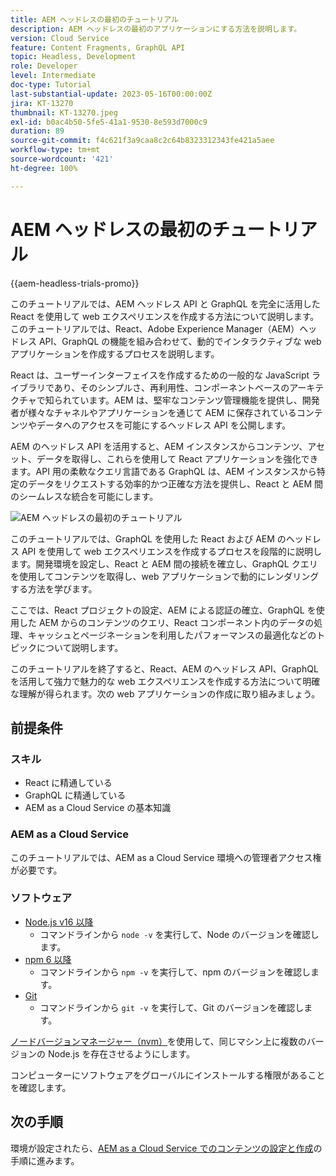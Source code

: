 ```yaml
---
title: AEM ヘッドレスの最初のチュートリアル
description: AEM ヘッドレスの最初のアプリケーションにする方法を説明します。
version: Cloud Service
feature: Content Fragments, GraphQL API
topic: Headless, Development
role: Developer
level: Intermediate
doc-type: Tutorial
last-substantial-update: 2023-05-16T00:00:00Z
jira: KT-13270
thumbnail: KT-13270.jpeg
exl-id: b0ac4b50-5fe5-41a1-9530-8e593d7000c9
duration: 89
source-git-commit: f4c621f3a9caa8c2c64b8323312343fe421a5aee
workflow-type: tm+mt
source-wordcount: '421'
ht-degree: 100%

---
```


# AEM ヘッドレスの最初のチュートリアル

{{aem-headless-trials-promo}}

このチュートリアルでは、AEM ヘッドレス API と GraphQL を完全に活用した React を使用して web エクスペリエンスを作成する方法について説明します。このチュートリアルでは、React、Adobe Experience Manager（AEM）ヘッドレス API、GraphQL の機能を組み合わせて、動的でインタラクティブな web アプリケーションを作成するプロセスを説明します。

React は、ユーザーインターフェイスを作成するための一般的な JavaScript ライブラリであり、そのシンプルさ、再利用性、コンポーネントベースのアーキテクチャで知られています。AEM は、堅牢なコンテンツ管理機能を提供し、開発者が様々なチャネルやアプリケーションを通じて AEM に保存されているコンテンツやデータへのアクセスを可能にするヘッドレス API を公開します。

AEM のヘッドレス API を活用すると、AEM インスタンスからコンテンツ、アセット、データを取得し、これらを使用して React アプリケーションを強化できます。API 用の柔軟なクエリ言語である GraphQL は、AEM インスタンスから特定のデータをリクエストする効率的かつ正確な方法を提供し、React と AEM 間のシームレスな統合を可能にします。

![AEM ヘッドレスの最初のチュートリアル](./assets/overview/overview.png)

このチュートリアルでは、GraphQL を使用した React および AEM のヘッドレス API を使用して web エクスペリエンスを作成するプロセスを段階的に説明します。開発環境を設定し、React と AEM 間の接続を確立し、GraphQL クエリを使用してコンテンツを取得し、web アプリケーションで動的にレンダリングする方法を学びます。

ここでは、React プロジェクトの設定、AEM による認証の確立、GraphQL を使用した AEM からのコンテンツのクエリ、React コンポーネント内のデータの処理、キャッシュとページネーションを利用したパフォーマンスの最適化などのトピックについて説明します。

このチュートリアルを終了すると、React、AEM のヘッドレス API、GraphQL を活用して強力で魅力的な web エクスペリエンスを作成する方法について明確な理解が得られます。次の web アプリケーションの作成に取り組みましょう。

## 前提条件

### スキル

+ React に精通している
+ GraphQL に精通している
+ AEM as a Cloud Service の基本知識

### AEM as a Cloud Service

このチュートリアルでは、AEM as a Cloud Service 環境への管理者アクセス権が必要です。

### ソフトウェア

+ [Node.js v16 以降](https://nodejs.org/ja/)
   + コマンドラインから `node -v` を実行して、Node のバージョンを確認します。
+ [npm 6 以降](https://www.npmjs.com/)
   + コマンドラインから `npm -v` を実行して、npm のバージョンを確認します。
+ [Git](https://git-scm.com/)
   + コマンドラインから `git -v` を実行して、Git のバージョンを確認します。

[ノードバージョンマネージャー（nvm）](https://github.com/nvm-sh/nvm)を使用して、同じマシン上に複数のバージョンの Node.js を存在させるようにします。

コンピューターにソフトウェアをグローバルにインストールする権限があることを確認します。

## 次の手順

環境が設定されたら、[AEM as a Cloud Service でのコンテンツの設定と作成](./1-content-modeling.md)の手順に進みます。
